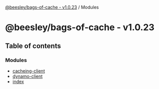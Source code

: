 [@beesley/bags-of-cache - v1.0.23](README.md) / Modules

# @beesley/bags-of-cache - v1.0.23

## Table of contents

### Modules

- [cacheing-client](modules/cacheing_client.md)
- [dynamo-client](modules/dynamo_client.md)
- [index](modules/index.md)
